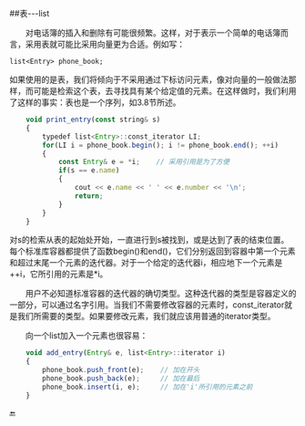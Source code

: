 ##表---list

&emsp;&emsp;对电话簿的插入和删除有可能很频繁。这样，对于表示一个简单的电话簿而言，采用表就可能比采用向量更为合适。例如写：

    list<Entry> phone_book;
    
如果使用的是表，我们将倾向于不采用通过下标访问元素，像对向量的一般做法那样，而可能是检索这个表，去寻找具有某个给定值的元素。在这样做时，我们利用了这样的事实：表也是一个序列，如3.8节所述。

```javascript
    void print_entry(const string& s)
    {
        typedef list<Entry>::const_iterator LI;
        for(LI i = phone_book.begin(); i != phone_book.end(); ++i)
        {
            const Entry& e = *i;    // 采用引用是为了方便
            if(s == e.name)
            {
                cout << e.name << ' ' << e.number << '\n';
                return;
            }
        }
    }
```

对s的检索从表的起始处开始，一直进行到s被找到，或是达到了表的结束位置。每个标准库容器都提供了函数begin()和end()，它们分别返回到容器中第一个元素和超过末尾一个元素的迭代器。对于一个给定的迭代器i，相应地下一个元素是++i，它所引用的元素是*i。

&emsp;&emsp;用户不必知道标准容器的迭代器的确切类型。这种迭代器的类型是容器定义的一部分，可以通过名字引用。当我们不需要修改容器的元素时，const_iterator就是我们所需要的类型。如果要修改元素，我们就应该用普通的iterator类型。

&emsp;&emsp;向一个list加入一个元素也很容易：

```javascript
    void add_entry(Entry& e, list<Entry>::iterator i)
    {
        phone_book.push_front(e);    // 加在开头
        phone_book.push_back(e);     // 加在最后
        phone_book.insert(i, e);     // 加在'i'所引用的元素之前
    }
```


🔚